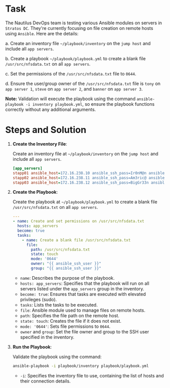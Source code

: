 # Task

The Nautilus DevOps team is testing various Ansible modules on servers in `Stratos DC`. They're currently focusing on file creation on remote hosts using `Ansible`. Here are the details:

a. Create an inventory file `~/playbook/inventory` on the `jump host` and include all `app servers`.

b. Create a playbook `~/playbook/playbook.yml` to create a blank file `/usr/src/nfsdata.txt` on all `app servers`.

c. Set the permissions of the `/usr/src/nfsdata.txt` file to `0644`.

d. Ensure the user/group owner of the `/usr/src/nfsdata.txt` file is `tony` on `app server 1`, `steve` on `app server 2`, and `banner` on `app server 3`.

**Note:** Validation will execute the playbook using the command `ansible-playbook -i inventory playbook.yml`, so ensure the playbook functions correctly without any additional arguments.

# Steps and Solution

1. **Create the Inventory File**:

    Create an inventory file at `~/playbook/inventory` on the `jump host` and include all `app servers`.

    ```ini
    [app_servers]
    stapp01 ansible_host=172.16.238.10 ansible_ssh_pass=Ir0nM@n ansible_user=tony
    stapp02 ansible_host=172.16.238.11 ansible_ssh_pass=Am3ric@ ansible_user=steve
    stapp03 ansible_host=172.16.238.12 ansible_ssh_pass=BigGr33n ansible_user=banner
    ```

2. **Create the Playbook**:

    Create the playbook at `~/playbook/playbook.yml` to create a blank file `/usr/src/nfsdata.txt` on all `app servers`.

    ```yaml
    ---
    - name: Create and set permissions on /usr/src/nfsdata.txt
      hosts: app_servers
      become: true
      tasks:
        - name: Create a blank file /usr/src/nfsdata.txt
          file:
            path: /usr/src/nfsdata.txt
            state: touch
            mode: '0644'
            owner: "{{ ansible_ssh_user }}"
            group: "{{ ansible_ssh_user }}"
    ```

    - `name`: Describes the purpose of the playbook.
    - `hosts: app_servers`: Specifies that the playbook will run on all servers listed under the `app_servers` group in the inventory.
    - `become: true`: Ensures that tasks are executed with elevated privileges (sudo).
    - `tasks`: Lists the tasks to be executed.
    - `file`: Ansible module used to manage files on remote hosts.
    - `path`: Specifies the file path on the remote host.
    - `state: touch`: Creates the file if it does not exist.
    - `mode: '0644'`: Sets file permissions to `0644`.
    - `owner` and `group`: Set the file owner and group to the SSH user specified in the inventory.

3. **Run the Playbook**:

    Validate the playbook using the command:

    ```bash
    ansible-playbook -i playbook/inventory playbook/playbook.yml
    ```

    - `-i`: Specifies the inventory file to use, containing the list of hosts and their connection details.
